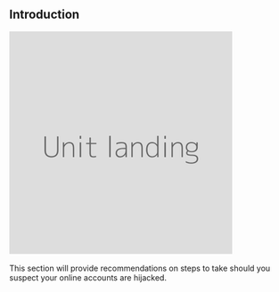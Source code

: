 ## Introduction
![](unit.png)

This section will provide recommendations on steps to take should you suspect your online accounts are hijacked.
